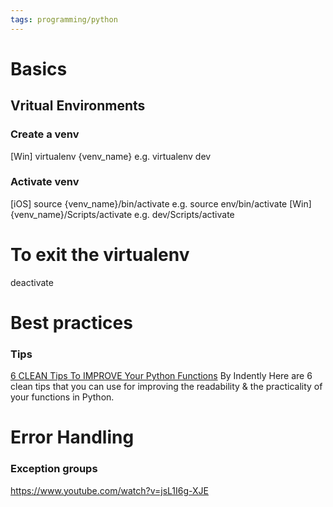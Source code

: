 ```yaml
---
tags: programming/python
---
```


# Basics

## Vritual Environments

### Create a venv

[Win] virtualenv {venv_name}
e.g. virtualenv dev

### Activate venv

[iOS] source {venv_name}/bin/activate 
e.g. source env/bin/activate
[Win] {venv_name}/Scripts/activate
e.g. dev/Scripts/activate

# To exit the virtualenv
deactivate


# Best practices

### Tips

[6 CLEAN Tips To IMPROVE Your Python Functions](https://www.youtube.com/watch?v=qvSjZ6AKfXQ)
By Indently
Here are 6 clean tips that you can use for improving the readability & the practicality of your functions in Python.




# Error Handling

### Exception groups

https://www.youtube.com/watch?v=jsL1I6g-XJE

